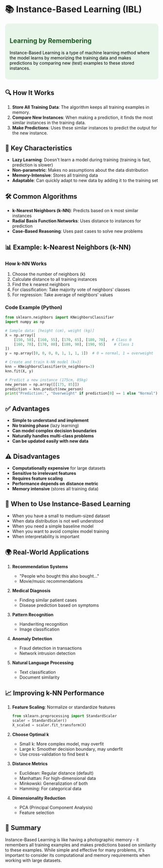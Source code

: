 # 📚 Instance-Based Learning (IBL)

<div style="background-color: #e8f5e9; padding: 15px; border-radius: 10px; margin-bottom: 20px;">
    <h2 style="color: #1b5e20;">Learning by Remembering</h2>
    <p style="color: #000000;">Instance-Based Learning is a type of machine learning method where the model learns by memorizing the training data and makes predictions by comparing new (test) examples to these stored instances.</p>
</div>

## 🔍 How It Works

1. **Store All Training Data**: The algorithm keeps all training examples in memory.
2. **Compare New Instances**: When making a prediction, it finds the most similar instances in the training data.
3. **Make Predictions**: Uses these similar instances to predict the output for the new instance.

## 🌟 Key Characteristics

- **Lazy Learning**: Doesn't learn a model during training (training is fast, prediction is slower)
- **Non-parametric**: Makes no assumptions about the data distribution
- **Memory-Intensive**: Stores all training data
- **Adaptable**: Can quickly adapt to new data by adding it to the training set

## 🛠 Common Algorithms

- **k-Nearest Neighbors (k-NN)**: Predicts based on k most similar instances
- **Radial Basis Function Networks**: Uses distance to instances for prediction
- **Case-Based Reasoning**: Uses past cases to solve new problems

## 📊 Example: k-Nearest Neighbors (k-NN)

### How k-NN Works
1. Choose the number of neighbors (k)
2. Calculate distance to all training instances
3. Find the k nearest neighbors
4. For classification: Take majority vote of neighbors' classes
5. For regression: Take average of neighbors' values

### Code Example (Python)
```python
from sklearn.neighbors import KNeighborsClassifier
import numpy as np

# Sample data: [height (cm), weight (kg)]
X = np.array([
    [150, 50], [160, 55], [170, 65], [180, 70],  # Class 0
    [160, 70], [170, 80], [180, 90], [190, 95]    # Class 1
])
y = np.array([0, 0, 0, 0, 1, 1, 1, 1])  # 0 = normal, 1 = overweight

# Create and train k-NN model (k=3)
knn = KNeighborsClassifier(n_neighbors=3)
knn.fit(X, y)

# Predict a new instance (175cm, 85kg)
new_person = np.array([[175, 85]])
prediction = knn.predict(new_person)
print("Prediction:", "Overweight" if prediction[0] == 1 else "Normal")
```

## ✅ Advantages

- **Simple to understand and implement**
- **No training phase** (lazy learning)
- **Can model complex decision boundaries**
- **Naturally handles multi-class problems**
- **Can be updated easily with new data**

## ⚠️ Disadvantages

- **Computationally expensive** for large datasets
- **Sensitive to irrelevant features**
- **Requires feature scaling**
- **Performance depends on distance metric**
- **Memory intensive** (stores all training data)

## 🎯 When to Use Instance-Based Learning

- When you have a small to medium-sized dataset
- When data distribution is not well understood
- When you need a simple baseline model
- When you want to avoid complex model training
- When interpretability is important

## 🌍 Real-World Applications

1. **Recommendation Systems**
   - "People who bought this also bought..."
   - Movie/music recommendations

2. **Medical Diagnosis**
   - Finding similar patient cases
   - Disease prediction based on symptoms

3. **Pattern Recognition**
   - Handwriting recognition
   - Image classification

4. **Anomaly Detection**
   - Fraud detection in transactions
   - Network intrusion detection

5. **Natural Language Processing**
   - Text classification
   - Document similarity

## 📈 Improving k-NN Performance

1. **Feature Scaling**: Normalize or standardize features
   ```python
   from sklearn.preprocessing import StandardScaler
   scaler = StandardScaler()
   X_scaled = scaler.fit_transform(X)
   ```

2. **Choose Optimal k**
   - Small k: More complex model, may overfit
   - Large k: Smoother decision boundary, may underfit
   - Use cross-validation to find best k

3. **Distance Metrics**
   - Euclidean: Regular distance (default)
   - Manhattan: For high-dimensional data
   - Minkowski: Generalization of both
   - Hamming: For categorical data

4. **Dimensionality Reduction**
   - PCA (Principal Component Analysis)
   - Feature selection

## 🏁 Summary

Instance-Based Learning is like having a photographic memory - it remembers all training examples and makes predictions based on similarity to these examples. While simple and effective for many problems, it's important to consider its computational and memory requirements when working with large datasets.
